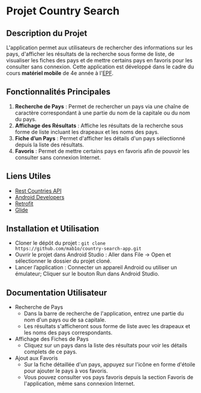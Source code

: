 # Projet Country Search

## Description du Projet
L'application permet aux utilisateurs de rechercher des informations sur les pays, d'afficher les résultats de la recherche sous forme de liste, de visualiser les fiches des pays et de mettre certains pays en favoris pour les consulter sans connexion.  Cette application est développé dans le cadre du cours **matériel mobile** de 4e année à l'[EPF](https://www.epf.fr/).

## Fonctionnalités Principales
1. **Recherche de Pays** :  Permet de rechercher un pays via une chaîne de caractère correspondant à une partie du nom de la capitale ou du nom du pays.
2. **Affichage des Résultats** :  Affiche les résultats de la recherche sous forme de liste incluant les drapeaux et les noms des pays.
3. **Fiche d’un Pays** :  Permet d'afficher les détails d'un pays sélectionné depuis la liste des résultats.
4. **Favoris** :  Permet de mettre certains pays en favoris afin de pouvoir les consulter sans connexion Internet.

## Liens Utiles
* [Rest Countries API](https://restcountries.com/)
* [Android Developers](https://developer.android.com)
* [Retrofit](https://square.github.io/retrofit/)
* [Glide](https://bumptech.github.io/glide)

## Installation et Utilisation

* Cloner le dépôt du projet :  `git clone https://github.com/mab1o/country-search-app.git`
* Ouvrir le projet dans Android Studio :  Aller dans File -> Open et sélectionner le dossier du projet cloné.
* Lancer l’application :  Connecter un appareil Android ou utiliser un émulateur; Cliquer sur le bouton Run dans Android Studio.

## Documentation Utilisateur
* Recherche de Pays
    * Dans la barre de recherche de l'application, entrez une partie du nom d'un pays ou de sa capitale.
    * Les résultats s'afficheront sous forme de liste avec les drapeaux et les noms des pays correspondants.
* Affichage des Fiches de Pays
    * Cliquez sur un pays dans la liste des résultats pour voir les détails complets de ce pays.
* Ajout aux Favoris
    * Sur la fiche détaillée d'un pays, appuyez sur l'icône en forme d'étoile pour ajouter le pays à vos favoris.
    * Vous pouvez consulter vos pays favoris depuis la section Favoris de l'application, même sans connexion Internet.